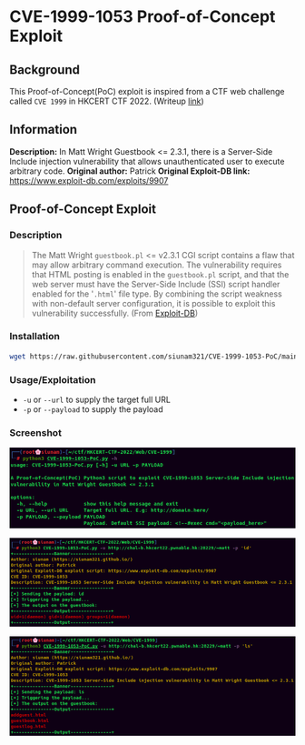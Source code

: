 # CVE-1999-1053 Proof-of-Concept Exploit

## Background

This Proof-of-Concept(PoC) exploit is inspired from a CTF web challenge called `CVE 1999` in HKCERT CTF 2022. (Writeup [link](https://siunam321.github.io/ctf/HKCERT-CTF-2022/Web/CVE-1999/))

## Information

**Description:** In Matt Wright Guestbook <= 2.3.1, there is a Server-Side Include injection vulnerability that allows unauthenticated user to execute arbitrary code.
**Original author:** Patrick
**Original Exploit-DB link:** https://www.exploit-db.com/exploits/9907

## Proof-of-Concept Exploit

### Description

> The Matt Wright `guestbook.pl` <= v2.3.1 CGI script contains a flaw that may allow arbitrary command execution. The vulnerability requires that HTML posting is enabled in the `guestbook.pl` script, and that the web server must have the Server-Side Include (SSI) script handler enabled for the '`.html`' file type. By combining the script weakness with non-default server configuration, it is possible to exploit this vulnerability successfully. (From [Exploit-DB](https://www.exploit-db.com/exploits/9907))

### Installation

```bash
wget https://raw.githubusercontent.com/siunam321/CVE-1999-1053-PoC/main/CVE-1999-1053-PoC.py
```

### Usage/Exploitation

- `-u` or `--url` to supply the target full URL
- `-p` or `--payload` to supply the payload

### Screenshot

![](https://github.com/siunam321/CVE-1999-1053-PoC/blob/main/images/poc1.png)

![](https://github.com/siunam321/CVE-1999-1053-PoC/blob/main/images/poc2.png)

![](https://github.com/siunam321/CVE-1999-1053-PoC/blob/main/images/poc3.png)